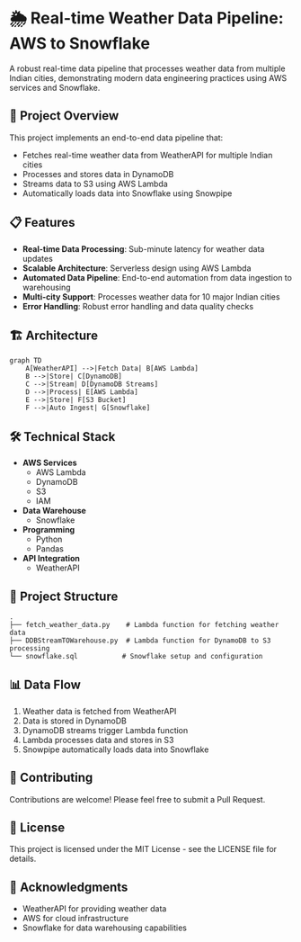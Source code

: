 # 🌦️ Real-time Weather Data Pipeline: AWS to Snowflake

A robust real-time data pipeline that processes weather data from multiple Indian cities, demonstrating modern data engineering practices using AWS services and Snowflake.

## 🚀 Project Overview

This project implements an end-to-end data pipeline that:
- Fetches real-time weather data from WeatherAPI for multiple Indian cities
- Processes and stores data in DynamoDB
- Streams data to S3 using AWS Lambda
- Automatically loads data into Snowflake using Snowpipe

## 📋 Features

- **Real-time Data Processing**: Sub-minute latency for weather data updates
- **Scalable Architecture**: Serverless design using AWS Lambda
- **Automated Data Pipeline**: End-to-end automation from data ingestion to warehousing
- **Multi-city Support**: Processes weather data for 10 major Indian cities
- **Error Handling**: Robust error handling and data quality checks

## 🏗️ Architecture

```mermaid
graph TD
    A[WeatherAPI] -->|Fetch Data| B[AWS Lambda]
    B -->|Store| C[DynamoDB]
    C -->|Stream| D[DynamoDB Streams]
    D -->|Process| E[AWS Lambda]
    E -->|Store| F[S3 Bucket]
    F -->|Auto Ingest| G[Snowflake]
```

## 🛠️ Technical Stack

- **AWS Services**
  - AWS Lambda
  - DynamoDB
  - S3
  - IAM
- **Data Warehouse**
  - Snowflake
- **Programming**
  - Python
  - Pandas
- **API Integration**
  - WeatherAPI

## 📁 Project Structure

```
.
├── fetch_weather_data.py    # Lambda function for fetching weather data
├── DDBStreamTOWarehouse.py  # Lambda function for DynamoDB to S3 processing
└── snowflake.sql           # Snowflake setup and configuration
```

## 📊 Data Flow

1. Weather data is fetched from WeatherAPI
2. Data is stored in DynamoDB
3. DynamoDB streams trigger Lambda function
4. Lambda processes data and stores in S3
5. Snowpipe automatically loads data into Snowflake

## 🤝 Contributing

Contributions are welcome! Please feel free to submit a Pull Request.

## 📝 License

This project is licensed under the MIT License - see the LICENSE file for details.

## 🙏 Acknowledgments

- WeatherAPI for providing weather data
- AWS for cloud infrastructure
- Snowflake for data warehousing capabilities
